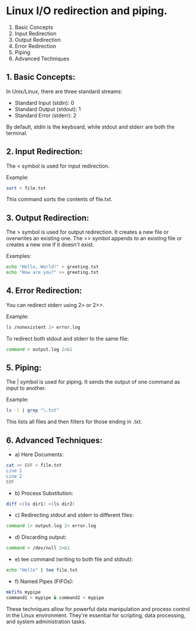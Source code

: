 # Linux I/O redirection and piping.

1. Basic Concepts
2. Input Redirection
3. Output Redirection
4. Error Redirection
5. Piping
6. Advanced Techniques

## 1. Basic Concepts:

In Unix/Linux, there are three standard streams:
- Standard Input (stdin): 0
- Standard Output (stdout): 1
- Standard Error (stderr): 2

By default, stdin is the keyboard, while stdout and stderr are both the terminal.

## 2. Input Redirection:

The < symbol is used for input redirection.

Example:
```bash
sort < file.txt
```
This command sorts the contents of file.txt.

## 3. Output Redirection:

The > symbol is used for output redirection. It creates a new file or overwrites an existing one.
The >> symbol appends to an existing file or creates a new one if it doesn't exist.

Examples:
```bash
echo "Hello, World!" > greeting.txt
echo "How are you?" >> greeting.txt
```

## 4. Error Redirection:

You can redirect stderr using 2> or 2>>.

Example:
```bash
ls /nonexistent 2> error.log
```

To redirect both stdout and stderr to the same file:
```bash
command > output.log 2>&1
```

## 5. Piping:

The | symbol is used for piping. It sends the output of one command as input to another.

Example:
```bash
ls -l | grep "\.txt"
```
This lists all files and then filters for those ending in .txt.

## 6. Advanced Techniques:

- a) Here Documents:
```bash
cat << EOF > file.txt
Line 1
Line 2
EOF
```

- b) Process Substitution:
```bash
diff <(ls dir1) <(ls dir2)
```

- c) Redirecting stdout and stderr to different files:
```bash
command 1> output.log 2> error.log
```

- d) Discarding output:
```bash
command > /dev/null 2>&1
```

- e) tee command (writing to both file and stdout):
```bash
echo "Hello" | tee file.txt
```

- f) Named Pipes (FIFOs):
```bash
mkfifo mypipe
command1 > mypipe & command2 < mypipe
```

These techniques allow for powerful data manipulation and process control in the Linux environment. They're essential for scripting, data processing, and system administration tasks.
